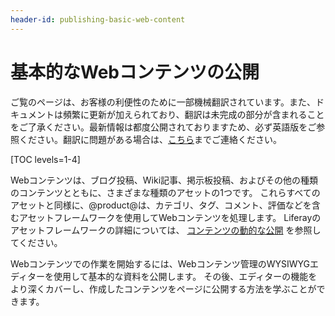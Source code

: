 ```yaml
---
header-id: publishing-basic-web-content
---
```


# 基本的なWebコンテンツの公開

<p class="alert alert-info"><span class="wysiwyg-color-blue120">ご覧のページは、お客様の利便性のために一部機械翻訳されています。また、ドキュメントは頻繁に更新が加えられており、翻訳は未完成の部分が含まれることをご了承ください。最新情報は都度公開されておりますため、必ず英語版をご参照ください。翻訳に問題がある場合は、<a href="mailto:support-content-jp@liferay.com">こちら</a>までご連絡ください。</span></p>

[TOC levels=1-4]

Webコンテンツは、ブログ投稿、Wiki記事、掲示板投稿、およびその他の種類のコンテンツとともに、さまざまな種類のアセットの1つです。 これらすべてのアセットと同様に、@product@は、カテゴリ、タグ、コメント、評価などを含むアセットフレームワークを使用してWebコンテンツを処理します。 Liferayのアセットフレームワークの詳細については、 [コンテンツの動的な公開](/docs/7-1/user/-/knowledge_base/u/publishing-content-dynamically) を参照してください。

Webコンテンツでの作業を開始するには、Webコンテンツ管理のWYSIWYGエディターを使用して基本的な資料を公開します。 その後、エディターの機能をより深くカバーし、作成したコンテンツをページに公開する方法を学ぶことができます。
